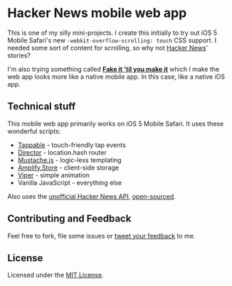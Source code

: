 ﻿Hacker News mobile web app
==========================

This is one of my silly mini-projects. I create this initially to try out iOS 5 Mobile Safari's new `-webkit-overflow-scrolling: touch` CSS support. I needed some sort of content for scrolling, so why not [Hacker News](http://news.ycombinator.com/)' stories?

I'm also trying something called [**Fake it 'til you make it**](http://snook.ca/archives/conferences/fake-it) which I make the web app looks more like a native mobile app. In this case, like a native iOS app.

Technical stuff
---------------

This mobile web app primarily works on iOS 5 Mobile Safari. It uses these wonderful scripts:

- [Tappable](https://github.com/cheeaun/tappable) - touch-friendly tap events
- [Director](https://github.com/flatiron/director) - location.hash router
- [Mustache.js](https://github.com/janl/mustache.js/) - logic-less templating
- [Amplify.Store](http://amplifyjs.com/api/store/) - client-side storage
- [Viper](https://github.com/alpha123/Viper/) - simple animation
- Vanilla JavaScript - everything else

Also uses the [unofficial Hacker News API](http://node-hnapi.herokuapp.com/), [open-sourced](https://github.com/cheeaun/node-hnapi).

Contributing and Feedback
-------------------------

Feel free to fork, file some issues or [tweet your feedback](http://twitter.com/cheeaun) to me.

License
-------

Licensed under the [MIT License](http://cheeaun.mit-license.org/).